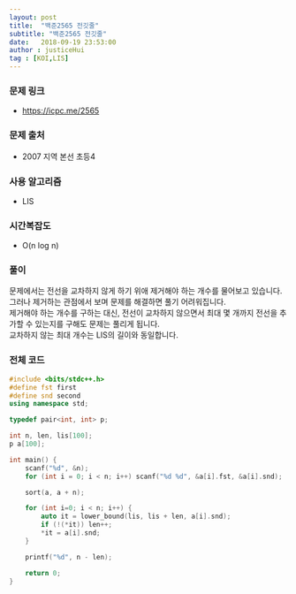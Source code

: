 ```yaml
---
layout: post
title:  "백준2565 전깃줄"
subtitle: "백준2565 전깃줄"
date:   2018-09-19 23:53:00
author : justiceHui
tag : [KOI,LIS]
---
```


### 문제 링크
* https://icpc.me/2565

### 문제 출처
* 2007 지역 본선 초등4

### 사용 알고리즘
* LIS

### 시간복잡도
* O(n log n)

### 풀이
문제에서는 전선을 교차하지 않게 하기 위애 제거해야 하는 개수를 물어보고 있습니다. 그러나 제거하는 관점에서 보며 문제를 해결하면 풀기 어려워집니다.<br>
제거해야 하는 개수를 구하는 대신, 전선이 교차하지 않으면서 최대 몇 개까지 전선을 추가할 수 있는지를 구해도 문제는 풀리게 됩니다.<br>
교차하지 않는 최대 개수는 LIS의 길이와 동일합니다.

### 전체 코드
```cpp
#include <bits/stdc++.h>
#define fst first
#define snd second
using namespace std;

typedef pair<int, int> p;

int n, len, lis[100];
p a[100];

int main() {
	scanf("%d", &n);
	for (int i = 0; i < n; i++) scanf("%d %d", &a[i].fst, &a[i].snd);

	sort(a, a + n);

	for (int i=0; i < n; i++) {
		auto it = lower_bound(lis, lis + len, a[i].snd);
		if (!(*it)) len++;
		*it = a[i].snd;
	}

	printf("%d", n - len);

	return 0;
}
```
